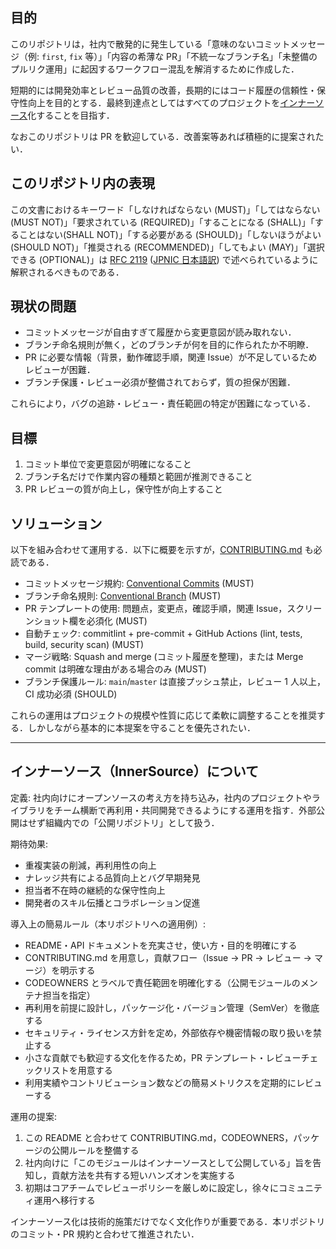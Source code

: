 ## 目的

このリポジトリは，社内で散発的に発生している「意味のないコミットメッセージ（例: `first`, `fix` 等）」「内容の希薄な PR」「不統一なブランチ名」「未整備のプルリク運用」に起因するワークフロー混乱を解消するために作成した．

短期的には開発効率とレビュー品質の改善，長期的にはコード履歴の信頼性・保守性向上を目的とする．最終到達点としてはすべてのプロジェクトを[インナーソース](#インナーソースinnersourceについて)化することを目指す．

なおこのリポジトリは PR を歓迎している．改善案等あれば積極的に提案されたい．

## このリポジトリ内の表現

この文書におけるキーワード「しなければならない (MUST)」「してはならない (MUST NOT)」「要求されている (REQUIRED)」「することになる (SHALL)」「することはない(SHALL NOT)」「する必要がある (SHOULD)」「しないほうがよい (SHOULD NOT)」「推奨される (RECOMMENDED)」「してもよい (MAY)」「選択できる (OPTIONAL)」は [RFC 2119](https://www.ietf.org/rfc/rfc2119.txt) ([JPNIC 日本語訳](https://www.nic.ad.jp/ja/tech/ipa/RFC2119JA.html)) で述べられているように解釈されるべきものである．

## 現状の問題

- コミットメッセージが自由すぎて履歴から変更意図が読み取れない．
- ブランチ命名規則が無く，どのブランチが何を目的に作られたか不明瞭．
- PR に必要な情報（背景，動作確認手順，関連 Issue）が不足しているためレビューが困難．
- ブランチ保護・レビュー必須が整備されておらず，質の担保が困難．

これらにより，バグの追跡・レビュー・責任範囲の特定が困難になっている．

## 目標

1. コミット単位で変更意図が明確になること
2. ブランチ名だけで作業内容の種類と範囲が推測できること
3. PR レビューの質が向上し，保守性が向上すること

## ソリューション

以下を組み合わせて運用する．以下に概要を示すが，[CONTRIBUTING.md](./CONTRIBUTING.md) も必読である．

- コミットメッセージ規約: [Conventional Commits](https://www.conventionalcommits.org/ja/v1.0.0/) (MUST)
- ブランチ命名規則: [Conventional Branch](https://conventional-branch.github.io/) (MUST)
- PR テンプレートの使用: 問題点，変更点，確認手順，関連 Issue，スクリーンショット欄を必須化 (MUST)
- 自動チェック: commitlint + pre-commit + GitHub Actions (lint, tests, build, security scan) (MUST)
- マージ戦略: Squash and merge (コミット履歴を整理)，または Merge commit は明確な理由がある場合のみ (MUST)
- ブランチ保護ルール: `main`/`master` は直接プッシュ禁止，レビュー 1 人以上，CI 成功必須 (SHOULD)

これらの運用はプロジェクトの規模や性質に応じて柔軟に調整することを推奨する．しかしながら基本的に本提案を守ることを優先されたい．

---

## インナーソース（InnerSource）について

定義: 社内向けにオープンソースの考え方を持ち込み，社内のプロジェクトやライブラリをチーム横断で再利用・共同開発できるようにする運用を指す．外部公開はせず組織内での「公開リポジトリ」として扱う．

期待効果:

- 重複実装の削減，再利用性の向上
- ナレッジ共有による品質向上とバグ早期発見
- 担当者不在時の継続的な保守性向上
- 開発者のスキル伝播とコラボレーション促進

導入上の簡易ルール（本リポジトリへの適用例）:

- README・API ドキュメントを充実させ，使い方・目的を明確にする
- CONTRIBUTING.md を用意し，貢献フロー（Issue → PR → レビュー → マージ）を明示する
- CODEOWNERS とラベルで責任範囲を明確化する（公開モジュールのメンテナ担当を指定）
- 再利用を前提に設計し，パッケージ化・バージョン管理（SemVer）を徹底する
- セキュリティ・ライセンス方針を定め，外部依存や機密情報の取り扱いを禁止する
- 小さな貢献でも歓迎する文化を作るため，PR テンプレート・レビューチェックリストを用意する
- 利用実績やコントリビューション数などの簡易メトリクスを定期的にレビューする

運用の提案:

1. この README と合わせて CONTRIBUTING.md，CODEOWNERS，パッケージの公開ルールを整備する
2. 社内向けに「このモジュールはインナーソースとして公開している」旨を告知し，貢献方法を共有する短いハンズオンを実施する
3. 初期はコアチームでレビューポリシーを厳しめに設定し，徐々にコミュニティ運用へ移行する

インナーソース化は技術的施策だけでなく文化作りが重要である．本リポジトリのコミット・PR 規約と合わせて推進されたい．
